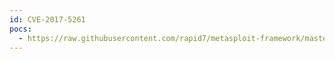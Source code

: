```yaml
---
id: CVE-2017-5261
pocs:
  - https://raw.githubusercontent.com/rapid7/metasploit-framework/master/modules/auxiliary/admin/http/cnpilot_r_fpt.rb
---
```

